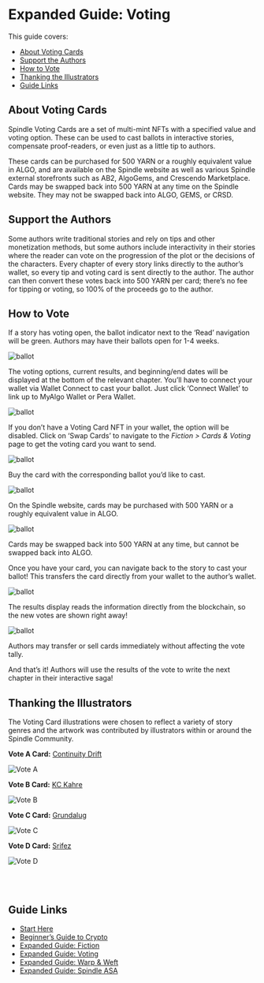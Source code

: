 # Expanded Guide: Voting

This guide covers:

- [About Voting Cards](#about-voting-cards)
- [Support the Authors](#support-the-authors)
- [How to Vote](#how-to-vote)
- [Thanking the Illustrators](#thanking-the-illustrators)
- [Guide Links](#guide-links)


## About Voting Cards
Spindle Voting Cards are a set of multi-mint NFTs with a specified value and voting option. These can be used to cast ballots in interactive stories, compensate proof-readers, or even just as a little tip to authors. 

These cards can be purchased for 500 YARN or a roughly equivalent value in ALGO, and are available on the Spindle website as well as various Spindle external storefronts such as AB2, AlgoGems, and Crescendo Marketplace. Cards may be swapped back into 500 YARN at any time on the Spindle website. They may not be swapped back into ALGO, GEMS, or CRSD.


## Support the Authors
Some authors write traditional stories and rely on tips and other monetization methods, but some authors include interactivity in their stories where the reader can vote on the progression of the plot or the decisions of the characters. Every chapter of every story links directly to the author’s wallet, so every tip and voting card is sent directly to the author. The author can then convert these votes back into 500 YARN per card; there’s no fee for tipping or voting, so 100% of the proceeds go to the author.


## How to Vote
If a story has voting open, the ballot indicator next to the ‘Read’ navigation will be green. Authors may have their ballots open for 1-4 weeks.

![ballot](/images/voting/indicator-dark.jpg)

The voting options, current results, and beginning/end dates will be displayed at the bottom of the relevant chapter. You’ll have to connect your wallet via Wallet Connect to cast your ballot. 
Just click ‘Connect Wallet’ to link up to MyAlgo Wallet or Pera Wallet.

![ballot](/images/voting/connect-dark.jpg)

If you don’t have a Voting Card NFT in your wallet, the option will be disabled. Click on ‘Swap Cards’ to navigate to the *Fiction > Cards & Voting* page to get the voting card you want to send.

![ballot](/images/voting/disabled-dark.jpg)


Buy the card with the corresponding ballot you’d like to cast.

![ballot](/images/voting/cards-buy-dark.jpg)

On the Spindle website, cards may be purchased with 500 YARN or a roughly equivalent value in ALGO. 

![ballot](/images/voting/buy-dark.png)

Cards may be swapped back into 500 YARN at any time, but cannot be swapped back into ALGO.

Once you have your card, you can navigate back to the story to cast your ballot! This transfers the card directly from your wallet to the author’s wallet.

![ballot](/images/voting/send-dark.jpg)

The results display reads the information directly from the blockchain, so the new votes are shown right away! 


![ballot](/images/voting/result-dark.jpg)

Authors may transfer or sell cards immediately without affecting the vote tally.

And that’s it! Authors will use the results of the vote to write the next chapter in their interactive saga!


## Thanking the Illustrators
The Voting Card illustrations were chosen to reflect a variety of story genres and the artwork was contributed by illustrators within or around the Spindle Community.

**Vote A Card:** [Continuity Drift](https://www.instagram.com/continuitydrift/)

![Vote A](/images/voting/vote-a.png)

**Vote B Card:** [KC Kahre](https://www.instagram.com/pteratato/)

![Vote B](/images/voting/vote-b.png)

**Vote C Card:** [Grundalug](https://www.instagram.com/grundalug/)

![Vote C](/images/voting/vote-c.png)

**Vote D Card:** [Srifez](https://www.instagram.com/srifez/)

![Vote D](/images/voting/vote-d.png)

<br>
<br>

## Guide Links

- [Start Here](/start-here.md)
- [Beginner’s Guide to Crypto](/crypto.md)
- [Expanded Guide: Fiction](/fiction.md)
- [Expanded Guide: Voting](/voting.md)
- [Expanded Guide: Warp & Weft](/warp-and-weft.md)
- [Expanded Guide: Spindle ASA](/spindle.md)
